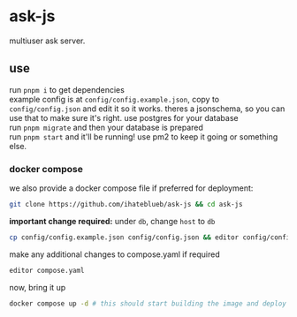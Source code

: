 # ask-js

multiuser ask server.

## use

run `pnpm i` to get dependencies\
example config is at `config/config.example.json`, copy to `config/config.json` and edit it so it works. theres a jsonschema, so you can use that to make sure it's right. use postgres for your database\
run `pnpm migrate` and then your database is prepared\
run `pnpm start` and it'll be running! use pm2 to keep it going or something else.

### docker compose
we also provide a docker compose file if preferred for deployment:

```bash
git clone https://github.com/ihateblueb/ask-js && cd ask-js
```

<b>important change required:</b> under `db`, change `host` to `db`
```bash
cp config/config.example.json config/config.json && editor config/config.json
```

make any additional changes to compose.yaml if required
```bash
editor compose.yaml
```

now, bring it up
```bash
docker compose up -d # this should start building the image and deploy it
```